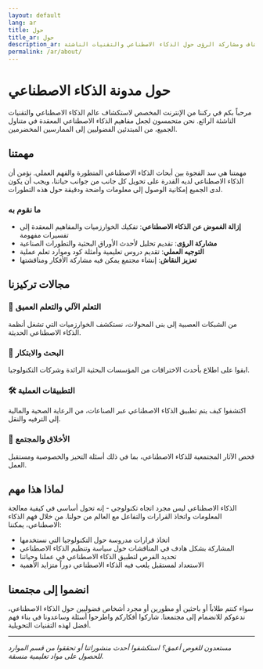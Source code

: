 ```yaml
---
layout: default
lang: ar
title: حول
title_ar: حول
description_ar: تعرفوا على مهمتنا لاستكشاف ومشاركة الرؤى حول الذكاء الاصطناعي والتقنيات الناشئة
permalink: /ar/about/
---
```


# حول مدونة الذكاء الاصطناعي

مرحباً بكم في ركننا من الإنترنت المخصص لاستكشاف عالم الذكاء الاصطناعي والتقنيات الناشئة الرائع. نحن متحمسون لجعل مفاهيم الذكاء الاصطناعي المعقدة في متناول الجميع، من المبتدئين الفضوليين إلى الممارسين المخضرمين.

## مهمتنا

مهمتنا هي سد الفجوة بين أبحاث الذكاء الاصطناعي المتطورة والفهم العملي. نؤمن أن الذكاء الاصطناعي لديه القدرة على تحويل كل جانب من جوانب حياتنا، ويجب أن يكون لدى الجميع إمكانية الوصول إلى معلومات واضحة ودقيقة حول هذه التطورات.

### ما نقوم به

- **إزالة الغموض عن الذكاء الاصطناعي**: تفكيك الخوارزميات والمفاهيم المعقدة إلى تفسيرات مفهومة
- **مشاركة الرؤى**: تقديم تحليل لأحدث الأوراق البحثية والتطورات الصناعية
- **التوجيه العملي**: تقديم دروس تعليمية وأمثلة كود وموارد تعلم عملية
- **تعزيز النقاش**: إنشاء مجتمع يمكن فيه مشاركة الأفكار ومناقشتها

## مجالات تركيزنا

### 🧠 التعلم الآلي والتعلم العميق
من الشبكات العصبية إلى بنى المحولات، نستكشف الخوارزميات التي تشغل أنظمة الذكاء الاصطناعي الحديثة.

### 🔬 البحث والابتكار
ابقوا على اطلاع بأحدث الاختراقات من المؤسسات البحثية الرائدة وشركات التكنولوجيا.

### 🛠️ التطبيقات العملية
اكتشفوا كيف يتم تطبيق الذكاء الاصطناعي عبر الصناعات، من الرعاية الصحية والمالية إلى الترفيه والنقل.

### 🤝 الأخلاق والمجتمع
فحص الآثار المجتمعية للذكاء الاصطناعي، بما في ذلك أسئلة التحيز والخصوصية ومستقبل العمل.

## لماذا هذا مهم

الذكاء الاصطناعي ليس مجرد اتجاه تكنولوجي - إنه تحول أساسي في كيفية معالجة المعلومات واتخاذ القرارات والتفاعل مع العالم من حولنا. من خلال فهم الذكاء الاصطناعي، يمكننا:

- اتخاذ قرارات مدروسة حول التكنولوجيا التي نستخدمها
- المشاركة بشكل هادف في المناقشات حول سياسة وتنظيم الذكاء الاصطناعي
- تحديد الفرص لتطبيق الذكاء الاصطناعي في عملنا وحياتنا
- الاستعداد لمستقبل يلعب فيه الذكاء الاصطناعي دوراً متزايد الأهمية

## انضموا إلى مجتمعنا

سواء كنتم طلاباً أو باحثين أو مطورين أو مجرد أشخاص فضوليين حول الذكاء الاصطناعي، ندعوكم للانضمام إلى مجتمعنا. شاركوا أفكاركم واطرحوا أسئلة وساعدونا في بناء فهم أفضل لهذه التقنيات التحويلية.

---

*مستعدون للغوص أعمق؟ استكشفوا أحدث منشوراتنا أو تحققوا من قسم الموارد للحصول على مواد تعليمية منسقة.*
